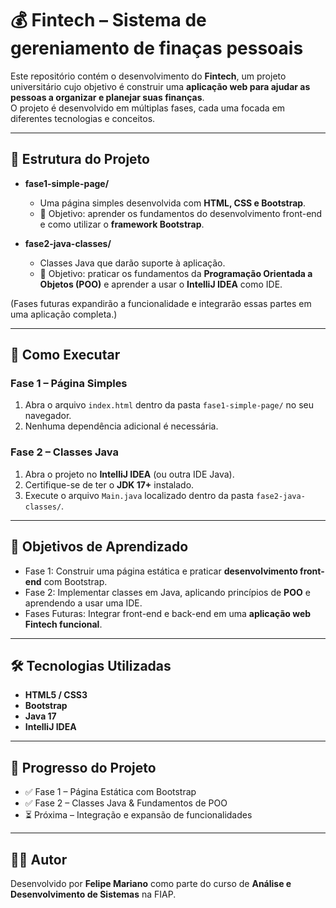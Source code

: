 # 💰 Fintech – Sistema de gereniamento de finaças pessoais

Este repositório contém o desenvolvimento do **Fintech**, um projeto universitário cujo objetivo é construir uma **aplicação web para ajudar as pessoas a organizar e planejar suas finanças**.  
O projeto é desenvolvido em múltiplas fases, cada uma focada em diferentes tecnologias e conceitos.

---

## 📂 Estrutura do Projeto

- **fase1-simple-page/**
  - Uma página simples desenvolvida com **HTML, CSS e Bootstrap**.
  - 🎯 Objetivo: aprender os fundamentos do desenvolvimento front-end e como utilizar o **framework Bootstrap**.

- **fase2-java-classes/**
  - Classes Java que darão suporte à aplicação.
  - 🎯 Objetivo: praticar os fundamentos da **Programação Orientada a Objetos (POO)** e aprender a usar o **IntelliJ IDEA** como IDE.

(Fases futuras expandirão a funcionalidade e integrarão essas partes em uma aplicação completa.)

---

## 🚀 Como Executar

### Fase 1 – Página Simples
1. Abra o arquivo `index.html` dentro da pasta `fase1-simple-page/` no seu navegador.  
2. Nenhuma dependência adicional é necessária.  

### Fase 2 – Classes Java
1. Abra o projeto no **IntelliJ IDEA** (ou outra IDE Java).  
2. Certifique-se de ter o **JDK 17+** instalado.  
3. Execute o arquivo `Main.java` localizado dentro da pasta `fase2-java-classes/`.  

---

## 🎯 Objetivos de Aprendizado

- Fase 1: Construir uma página estática e praticar **desenvolvimento front-end** com Bootstrap.  
- Fase 2: Implementar classes em Java, aplicando princípios de **POO** e aprendendo a usar uma IDE.  
- Fases Futuras: Integrar front-end e back-end em uma **aplicação web Fintech funcional**.  

---

## 🛠️ Tecnologias Utilizadas

- **HTML5 / CSS3**  
- **Bootstrap**  
- **Java 17**  
- **IntelliJ IDEA**  

---

## 📅 Progresso do Projeto

- ✅ Fase 1 – Página Estática com Bootstrap  
- ✅ Fase 2 – Classes Java & Fundamentos de POO  
- ⏳ Próxima – Integração e expansão de funcionalidades  

---

## 👨‍💻 Autor

Desenvolvido por **Felipe Mariano** como parte do curso de **Análise e Desenvolvimento de Sistemas** na FIAP.
